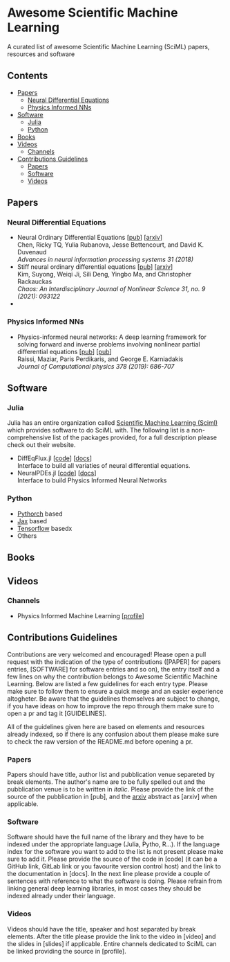 # Awesome Scientific Machine Learning
A curated list of awesome Scientific Machine Learning (SciML) papers, resources and software

## Contents
- [Papers](#papers)
  - [Neural Differential Equations](#papers-neural-des)
  - [Physics Informed NNs](#papers-physics-informed-nns)
- [Software](#software)
  - [Julia](#software-julia)
  - [Python](#software-python)
- [Books](#books)
- [Videos](#videos)
  - [Channels](#videos-channels)
- [Contributions Guidelines](#contributions)
  - [Papers](#contributions-papers)
  - [Software](#contributions-software)
  - [Videos](#contributions-videos)

<a name="papers"></a>
## Papers

<a name="papers-neural-des"></a>
### Neural Differential Equations
- Neural Ordinary Differential Equations [[pub](https://proceedings.neurips.cc/paper/2018/file/69386f6bb1dfed68692a24c8686939b9-Paper.pdf)] [[arxiv](https://arxiv.org/abs/1806.07366)] <br> Chen, Ricky TQ, Yulia Rubanova, Jesse Bettencourt, and David K. Duvenaud <br> _Advances in neural information processing systems 31 (2018)_
- Stiff neural ordinary differential equations [[pub](https://aip.scitation.org/doi/full/10.1063/5.0060697)] [[arxiv](https://arxiv.org/abs/2103.15341)] <br> Kim, Suyong, Weiqi Ji, Sili Deng, Yingbo Ma, and Christopher Rackauckas <br> _Chaos: An Interdisciplinary Journal of Nonlinear Science 31, no. 9 (2021): 093122_
- 

<a name="papers-physics-informed-nns"></a>
### Physics Informed NNs
- Physics-informed neural networks: A deep learning framework for solving forward and inverse problems involving nonlinear partial differential equations [[pub](https://www.sciencedirect.com/science/article/pii/S0021999118307125)] [[pub](https://www.sciencedirect.com/science/article/pii/S0021999118307125)] <br> Raissi, Maziar, Paris Perdikaris, and George E. Karniadakis <br> _Journal of Computational physics 378 (2019): 686-707_


<a name="software"></a>
## Software

<a name="software-julia"></a>
### Julia
Julia has an entire organization called [Scientific Machine Learning (Sciml)](https://sciml.ai/) which provides software to do SciML with. The following list is a non-comprehensive list of the packages provided, for a full description please check out their website.
- DiffEqFlux.jl [[code](https://github.com/SciML/DiffEqFlux.jl)] [[docs](https://docs.sciml.ai/DiffEqFlux/stable/)] <br> Interface to build all variaties of neural differential equations.
- NeuralPDEs.jl [[code](https://github.com/SciML/NeuralPDE.jl)] [[docs](https://docs.sciml.ai/NeuralPDE/stable/)] <br> Interface to build Physics Informed Neural Networks

<a name="software-python"></a>
### Python
- [Pythorch](https://pytorch.org/) based
- [Jax](https://jax.readthedocs.io/en/latest/) based
- [Tensorflow](https://www.tensorflow.org/) basedx
- Others

<a name="books"></a>
## Books

<a name="videos"></a>
## Videos

<a name="videos-channels"></a>
### Channels
- Physics Informed Machine Learning [[profile](https://www.youtube.com/c/PhysicsInformedMachineLearning)]

<a name="contributions"></a>
## Contributions Guidelines
Contributions are very welcomed and encouraged! Please open a pull request with the indication of the type of contributions ([PAPER] for papers entries, [SOFTWARE] for software entries and so on), the entry itself and a few lines on why the contribution belongs to Awesome Scientific Machine Learning. Below are listed a few guidelines for each entry type. Please make sure to follow them to ensure a quick merge and an easier experience altogheter. Be aware that the guidelines themselves are subject to change, if you have ideas on how to improve the repo through them make sure to open a pr and tag it [GUIDELINES].

All of the guidelines given here are based on elements and resources already indexed, so if there is any confusion about them please make sure to check the raw version of the README.md before opening a pr.
<a name="contributions-papers"></a>
### Papers
Papers should have title, author list and pubblication venue separeted by break elements. The author's name are to be fully spelled out and the pubblication venue is to be written in _italic_.  Please provide the link of the source of the pubblication in [pub], and the [arxiv](https://arxiv.org/) abstract as [arxiv] when applicable.

<a name="contributions-software"></a>
### Software
Software should have the full name of the library and they have to be indexed under the appropriate language (Julia, Pytho, R...). If the language index for the software you want to add to the list is not present please make sure to add it. Please provide the source of the code in [code] (it can be a GitHub link, GitLab link or you favourite version control host) and the link to the documentation in [docs]. In the next line please provide a couple of sentences with reference to what the software is doing. Please refrain from linking general deep learning libraries, in most cases they should be indexed already under their language.

<a name="contributions-videos"></a>
### Videos
Videos should have the title, speaker and host separated by break elements. After the title please provide the link to the video in [video] and the slides in [slides] if applicable. Entire channels dedicated to SciML can be linked providing the source in [profile].
